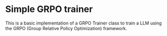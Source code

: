 # Simple GRPO trainer

This is a basic implementation of a GRPO Trainer class to train a LLM using the GRPO (Group Relative Policy Optimization) framework.
